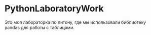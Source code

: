 # PythonLaboratoryWork
Это моя лабораторка по питону, где мы использовали библиотеку pandas для работы с таблицами.
